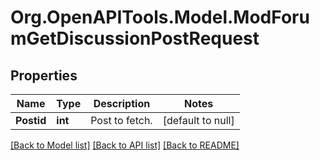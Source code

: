 # Org.OpenAPITools.Model.ModForumGetDiscussionPostRequest

## Properties

Name | Type | Description | Notes
------------ | ------------- | ------------- | -------------
**Postid** | **int** | Post to fetch. | [default to null]

[[Back to Model list]](../README.md#documentation-for-models) [[Back to API list]](../README.md#documentation-for-api-endpoints) [[Back to README]](../README.md)

